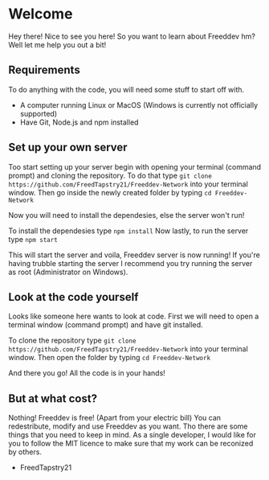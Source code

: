 # Welcome
Hey there! Nice to see you here!
So you want to learn about Freeddev hm? Well let me help you out a bit!

## Requirements
To do anything with the code, you will need some stuff to start off with.
- A computer running Linux or MacOS (Windows is currently not officially supported)
- Have Git, Node.js and npm installed

## Set up your own server
Too start setting up your server begin with opening your terminal (command prompt) and cloning the repository.
To do that type `git clone https://github.com/FreedTapstry21/Freeddev-Network` into your terminal window.
Then go inside the newly created folder by typing `cd Freeddev-Network`

Now you will need to install the dependesies, else the server won't run!

To install the dependesies type `npm install`
Now lastly, to run the server type `npm start`

This will start the server and voila, Freeddev server is now running!
If you're having trubble starting the server I recommend you try running the server as root (Administrator on Windows).

## Look at the code yourself
Looks like someone here wants to look at code.
First we will need to open a terminal window (command prompt) and have git installed.

To clone the repository type `git clone https://github.com/FreedTapstry21/Freeddev-Network` into your terminal window.
Then open the folder by typing `cd Freeddev-Network`

And there you go! All the code is in your hands!

## But at what cost?
Nothing! Freeddev is free! (Apart from your electric bill)
You can redestribute, modify and use Freeddev as you want.
Tho there are some things that you need to keep in mind.
As a single developer, I would like for you to follow the MIT licence to make sure that my work can be reconized by others.

- FreedTapstry21
